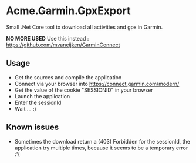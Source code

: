 # Acme.Garmin.GpxExport
Small .Net Core tool to download all activities and gpx in Garmin.

**NO MORE USED**
Use this instead : https://github.com/mvaneijken/GarminConnect

## Usage
- Get the sources and compile the application
- Connect via your browser into https://connect.garmin.com/modern/
- Get the value of the cookie "SESSIONID" in your browser
- Launch the application
- Enter the sessionId
- Wait ... :)

## Known issues
- Sometimes the download return a (403) Forbidden for the sessionId, the application try multiple times, because it seems to be a temporary error :'(
